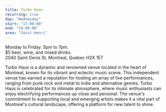 ```yaml
---
title: Turbo Haüs
recurring: true
day: "Wednesday"
start: "17:00:00"
end: "19:00:00"
area: "Saint-Henri"
---
```


Monday to Friday. 5pm to 7pm.<br>
$5 beer, wine, and mixed drinks.<br>
2040 Saint Denis St, Montreal, Quebec H2X 1E7

<!-- more -->

Turbo Haus is a dynamic and renowned venue located in the heart of Montreal, known for its vibrant and eclectic music scene. This independent venue has earned a reputation for hosting an array of live performances, ranging from punk rock and metal to indie and alternative genres. Turbo Haus is celebrated for its intimate atmosphere, where music enthusiasts can enjoy electrifying performances up close and personal. The venue's commitment to supporting local and emerging artists makes it a vital part of Montreal's cultural landscape, offering a platform for new talent to shine.